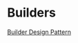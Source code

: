 # Builders
[Builder Design Pattern](https://www.digitalocean.com/community/tutorials/builder-design-pattern-in-java)

